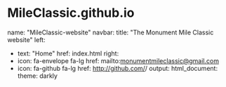 # MileClassic.github.io
name: "MileClassic-website"
navbar:
  title: "The Monument Mile Classic website"
left:
  - text: "Home"
href: index.html
right: 
  - icon: fa-envelope fa-lg
href: mailto:<monumentmileclassic@gmail.com>
  - icon: fa-github fa-lg
href: http://github.com/<MileClassic>/
  output:
  html_document:
  theme: darkly
